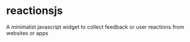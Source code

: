 # reactionsjs
A minimalist javascript widget to collect feedback or user reactions from websites or apps
